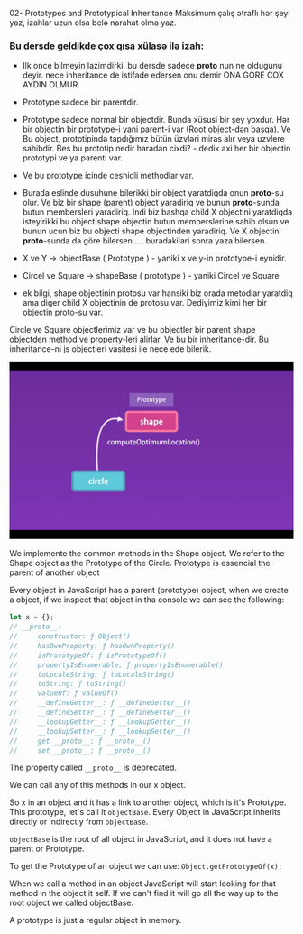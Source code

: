 02- Prototypes and Prototypical Inheritance
Maksimum çalış ətraflı hər şeyi yaz, izahlar uzun olsa belə narahat olma yaz.

### Bu dersde geldikde çox qısa xülasə ilə izah:
- Ilk once bilmeyin lazimdirki, bu dersde sadece __proto__ nun ne oldugunu deyir. nece inheritance de istifade edersen onu demir 
  ONA GORE COX AYDIN OLMUR.

- Prototype sadece bir parentdir.
- Prototype sadece normal bir objectdir. Bunda xüsusi bir şey yoxdur.
  Hər bir objectin bir prototype-i yani parent-i var (Root object-dən başqa).
  Ve Bu object, prototipində tapdığımız bütün üzvləri miras alır veya uzvlere sahibdir.
  Bes bu prototip nedir haradan cixdi? - dedik axi her bir objectin prototypi ve ya parenti var.
- Ve bu prototype icinde ceshidli methodlar var. 
- Burada eslinde dusuhune bilerikki bir object yaratdiqda onun __proto__-su olur.
  Ve biz bir shape (parent) object yaradiriq ve bunun __proto__-sunda butun membersleri yaradiriq. 
  Indi biz bashqa child X objectini yaratdiqda isteyirikki bu object shape objectin butun memberslerine 
  sahib olsun ve bunun ucun biz bu objecti shape objectinden yaradiriq. Ve X objectini __proto__-sunda da göre bilersen
  .... buradakilari sonra yaza bilersen.
- X ve Y -> objectBase ( Prototype ) - yaniki x ve y-in prototype-i eynidir.
- Circel ve Square -> shapeBase ( prototype ) - yaniki Circel ve Square 
  
- ek bilgi, shape objectinin protosu var hansiki biz orada metodlar yaratdiq ama diger child X objectinin de protosu var.
  Dediyimiz kimi her bir objectin proto-su var.

Circle ve Square objectlerimiz var ve bu objectler bir parent shape objectden method ve property-leri alirlar.
Ve bu bir inheritance-dir.
Bu inheritance-ni js objectleri vasitesi ile nece ede bilerik.

![Prototypical Inheritance](./images/02-01.png "Prototypical Inheritance")

We implemente the common methods in the Shape object. We refer to the Shape object as the Prototype of the Circle. Prototype is essencial the parent of another object

Every object in JavaScript has a parent (prototype) object, when we create a object, if we inspect that object in tha console we can see the following:

```javascript
let x = {};
// __proto__:
//     constructor: ƒ Object()
//     hasOwnProperty: ƒ hasOwnProperty()
//     isPrototypeOf: ƒ isPrototypeOf()
//     propertyIsEnumerable: ƒ propertyIsEnumerable()
//     toLocaleString: ƒ toLocaleString()
//     toString: ƒ toString()
//     valueOf: ƒ valueOf()
//     __defineGetter__: ƒ __defineGetter__()
//     __defineSetter__: ƒ __defineSetter__()
//     __lookupGetter__: ƒ __lookupGetter__()
//     __lookupSetter__: ƒ __lookupSetter__()
//     get __proto__: ƒ __proto__()
//     set __proto__: ƒ __proto__()
```

The property called `__proto__` is deprecated.

We can call any of this methods in our x object.

So x in an object and it has a link to another object, which is it's Prototype. This prototype, let's call it `objectBase`. Every Object in JavaScript inherits directly or indirectly from `objectBase`.

`objectBase` is the root of all object in JavaScript, and it does not have a parent or Prototype.

To get the Prototype of an object we can use: `Object.getPrototypeOf(x);`

When we call a method in an object JavaScript will start looking for that method in the object it self. If we can't find it will go all the way up to the root object we called objectBase.

A prototype is just a regular object in memory.

